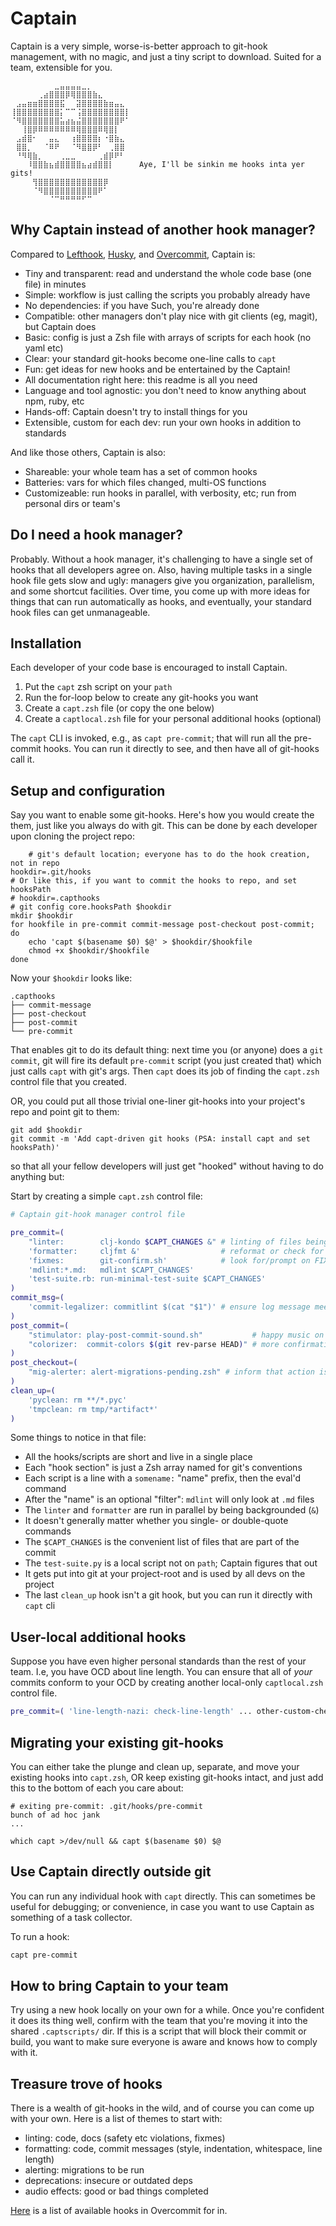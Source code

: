 # Captain

Captain is a very simple, worse-is-better approach to git-hook management,
with no magic, and just a tiny script to download. Suited for a team,
extensible for you.

```text
⠀⠀⠀⠀⠀⠀⠀⠀⣀⣤⣤⣤⣤⣀⡀⠀⠀⠀⠀⠀⠀⠀
⠀⠀⠀⠀⠀⢀⣴⣿⣿⣿⡿⢿⣿⣿⣿⣷⣄⠀⠀⠀⠀⠀
⠀⣠⣤⣶⣶⣿⣿⣿⣿⣯⠀⠀⣽⣿⣿⣿⣿⣷⣶⣤⣄⠀
⢸⣿⣿⣿⣿⣿⣿⣿⣿⡅⠉⠉⢨⣿⣿⣿⣿⣿⣿⣿⣿⡇
⠈⠻⣿⣿⣿⣿⣿⣿⣿⣥⣴⣦⣬⣿⣿⣿⣿⣿⣿⣿⠟⠁
⠀⠀⢸⣿⡿⠿⠿⠿⠿⠿⠿⠿⢿⣿⣿⣿⠿⢿⣿⡇⠀⠀
⠀⣠⣾⣿⠂⠀⠀⣤⣄⠀⠀⢰⣿⣿⣿⣿⡆⠐⣿⣷⣄⠀
⠀⣿⣿⡀⠀⠀⠈⠿⠟⠀⠀⠈⠻⣿⣿⡿⠃⠀⢀⣿⣿⠀
⠀⠘⠻⢿⣷⡀⠀⠀⠀⢀⣀⣀⠀⠀⠀⠀⢀⣾⡿⠟⠃⠀
⠀⠀⠀⠸⣿⣿⣷⣦⣾⣿⣿⣿⣿⣦⣴⣾⣿⣿⡇⠀⠀⠀  Aye, I'll be sinkin me hooks inta yer gits!
⠀⠀⠀⠀⢻⣿⣿⣿⣿⣿⣿⣿⣿⣿⣿⣿⣿⡿⠀⠀⠀⠀
⠀⠀⠀⠀⠈⠻⣿⣿⣿⣿⣿⣿⣿⣿⣿⣿⠟⠁⠀⠀⠀⠀
⠀⠀⠀⠀⠀⠀⠀⠈⠉⠛⠛⠛⠛⠋⠉⠀⠀⠀⠀⠀
```

## Why Captain instead of another hook manager?

Compared to [Lefthook](https://github.com/evilmartians/lefthook),
[Husky](https://typicode.github.io/husky/), and
[Overcommit](https://github.com/sds/overcommit), Captain is:

- Tiny and transparent: read and understand the whole code base (one file) in minutes
- Simple: workflow is just calling the scripts you probably already have
- No dependencies: if you have Such, you're already done
- Compatible: other managers don't play nice with git clients (eg, magit), but Captain does
- Basic: config is just a Zsh file with arrays of scripts for each hook (no yaml etc)
- Clear: your standard git-hooks become one-line calls to `capt`
- Fun: get ideas for new hooks and be entertained by the Captain!
- All documentation right here: this readme is all you need
- Language and tool agnostic: you don't need to know anything about npm, ruby, etc
- Hands-off: Captain doesn't try to install things for you
- Extensible, custom for each dev: run your own hooks in addition to standards

And like those others, Captain is also:

- Shareable: your whole team has a set of common hooks
- Batteries: vars for which files changed, multi-OS functions
- Customizeable: run hooks in parallel, with verbosity, etc; run from personal
  dirs or team's

## Do I need a hook manager?

Probably. Without a hook manager, it's challenging to have a single set of
hooks that all developers agree on. Also, having multiple tasks in a single
hook file gets slow and ugly: managers give you organization, parallelism, and
some shortcut facilities. Over time, you come up with more ideas for things
that can run automatically as hooks, and eventually, your standard hook files
can get unmanageable.


## Installation

Each developer of your code base is encouraged to install Captain.

1. Put the `capt` zsh script on your `path`
1. Run the for-loop below to create any git-hooks you want
1. Create a `capt.zsh` file (or copy the one below)
1. Create a `captlocal.zsh` file for your personal additional hooks (optional)

The `capt` CLI is invoked, e.g., as `capt pre-commit`; that will run all the
pre-commit hooks. You can run it directly to see, and then have all of
git-hooks call it.

## Setup and configuration

Say you want to enable some git-hooks. Here's how you would create the
them, just like you always do with git. This can be done by each
developer upon cloning the project repo:

```shell
    # git's default location; everyone has to do the hook creation, not in repo
hookdir=.git/hooks
# Or like this, if you want to commit the hooks to repo, and set hooksPath
# hookdir=.capthooks
# git config core.hooksPath $hookdir
mkdir $hookdir
for hookfile in pre-commit commit-message post-checkout post-commit; do
    echo 'capt $(basename $0) $@' > $hookdir/$hookfile
    chmod +x $hookdir/$hookfile
done
```

Now your `$hookdir` looks like:

```text
.capthooks
├── commit-message
├── post-checkout
├── post-commit
└── pre-commit
```

That enables git to do its default thing: next time you (or anyone) does a
`git commit`, git will fire its default `pre-commit` script (you just created
that) which just calls `capt` with git's args. Then `capt` does its job of
finding the `capt.zsh` control file that you created.

OR, you could put all those trivial one-liner git-hooks into your project's
repo and point git to them:

```shell
git add $hookdir
git commit -m 'Add capt-driven git hooks (PSA: install capt and set hooksPath)'
```

so that all your fellow developers will just get "hooked"
without having to do anything but:

Start by creating a simple `capt.zsh` control file:

``` zsh
# Captain git-hook manager control file

pre_commit=(
    "linter:        clj-kondo $CAPT_CHANGES &" # linting of files being committed
    'formatter:     cljfmt &'                  # reformat or check for poor formatting
    'fixmes:        git-confirm.sh'            # look for/prompt on FIXMEs
    'mdlint:*.md:   mdlint $CAPT_CHANGES'
    'test-suite.rb: run-minimal-test-suite $CAPT_CHANGES'
)
commit_msg=(
    'commit-legalizer: commitlint $(cat "$1")' # ensure log message meets standards
)
post_commit=(
    "stimulator: play-post-commit-sound.sh"           # happy music on successful commit
    "colorizer:  commit-colors $(git rev-parse HEAD)" # more confirmation rewards
)
post_checkout=(
    "mig-alerter: alert-migrations-pending.zsh" # inform that action is needed
)
clean_up=(
    'pyclean: rm **/*.pyc'
    'tmpclean: rm tmp/*artifact*'
)
```

Some things to notice in that file:

- All the hooks/scripts are short and live in a single place
- Each "hook section" is just a Zsh array named for git's conventions
- Each script is a line with a `somename:` "name" prefix, then the eval'd command
- After the "name" is an optional "filter": `mdlint` will only look at `.md` files
- The `linter` and `formatter` are run in parallel by being backgrounded (`&`)
- It doesn't generally matter whether you single- or double-quote commands
- The `$CAPT_CHANGES` is the convenient list of files that are part of the commit
- The `test-suite.py` is a local script not on `path`; Captain figures that out
- It gets put into git at your project-root and is used by all devs on the project
- The last `clean_up` hook isn't a git hook, but you can run it directly with `capt` cli

## User-local additional hooks

Suppose you have even higher personal standards than the rest of your team. I.e,
you have OCD about line length. You can ensure that all of _your_ commits
conform to your OCD by creating another local-only `captlocal.zsh` control
file.

``` zsh
pre_commit=( 'line-length-nazi: check-line-length' ... other-custom-checkers... )
```

## Migrating your existing git-hooks

You can either take the plunge and clean up, separate, and move your existing
hooks into `capt.zsh`, OR keep existing git-hooks intact, and just add this to
the bottom of each you care about:

```shell
# exiting pre-commit: .git/hooks/pre-commit
bunch of ad hoc jank
...

which capt >/dev/null && capt $(basename $0) $@
```

## Use Captain directly outside git

You can run any individual hook with `capt` directly. This can sometimes be
useful for debugging; or convenience, in case you want to use Captain as
something of a task collector.

To run a hook:

``` zsh
capt pre-commit
```

## How to bring Captain to your team

Try using a new hook locally on your own for a while. Once you're confident it
does its thing well, confirm with the team that you're moving it into the
shared `.captscripts/` dir. If this is a script that will block their commit
or build, you want to make sure everyone is aware and knows how to comply with
it.

## Treasure trove of hooks

There is a wealth of git-hooks in the wild, and of course you can come up with
your own. Here is a list of themes to start with:

- linting: code, docs (safety etc violations, fixmes)
- formatting: code, commit messages (style, indentation, whitespace, line length)
- alerting: migrations to be run
- deprecations: insecure or outdated deps
- audio effects: good or bad things completed

[Here](https://github.com/sds/overcommit/blob/master/config/default.yml) is a
list of available hooks in Overcommit for in.
